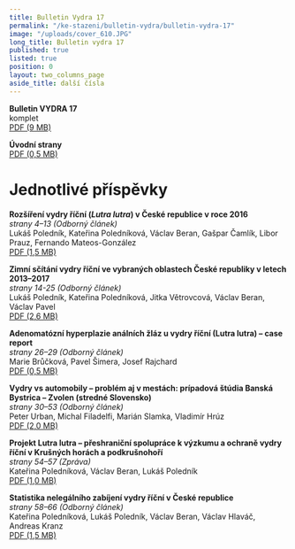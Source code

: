 ```yaml
---
title: Bulletin Vydra 17
permalink: "/ke-stazeni/bulletin-vydra/bulletin-vydra-17"
image: "/uploads/cover_610.JPG"
long_title: Bulletin vydra 17
published: true
listed: true
position: 0
layout: two_columns_page
aside_title: další čísla
---
```

**Bulletin VYDRA 17**  
komplet  
[PDF (9 MB)](/uploads/Bulletin_VYDRA_17.pdf)

**Úvodní strany**  
[PDF (0,5 MB)](/uploads/cover.pdf)

# Jednotlivé příspěvky  

**Rozšíření vydry říční (*Lutra lutra*) v České republice v roce 2016**  
*strany 4–13 (Odborný článek)*  
Lukáš Poledník, Kateřina Poledníková, Václav Beran, Gašpar Čamlík,
Libor Prauz, Fernando Mateos-González  
[PDF (1,5 MB)](/uploads/Polednik_etal_4_13.pdf)

**Zimní sčítání vydry říční ve vybraných oblastech České republiky
v letech 2013–2017**  
*strany 14-25 (Odborný článek)*  
Lukáš Poledník, Kateřina Poledníková, Jitka Větrovcová, Václav Beran,
Václav Pavel  
[PDF (2,6 MB)](/uploads/Polednik_etal_14_25.pdf)

**Adenomatózní hyperplazie análních žláz u vydry říční (Lutra
lutra) – case report**  
*strany 26–29 (Odborný článek)*  
Marie Brůčková, Pavel Šimera, Josef Rajchard  
[PDF (0,5 MB)](/uploads/Bruckova_etal_26_29.pdf)

**Vydry vs automobily – problém aj v mestách: prípadová štúdia Banská
Bystrica – Zvolen (stredné Slovensko)**  
*strany 30–53 (Odborný článek)*  
Peter Urban, Michal Filadelfi, Marián Slamka, Vladimír Hrúz  
[PDF (2,0 MB)](/uploads/Urban_etal_30_53.pdf)

**Projekt Lutra lutra – přeshraniční spolupráce k výzkumu a ochraně
vydry říční v Krušných horách a podkrušnohoří**  
*strany 54–57 (Zpráva)*  
Kateřina Poledníková, Václav Beran, Lukáš Poledník  
[PDF (1,0 MB)](/uploads/Polednikova_etal_54_57.pdf)

**Statistika nelegálního zabíjení
vydry říční v České republice**  
*strany 58–66 (Odborný článek)*  
Kateřina Poledníková, Lukáš Poledník, Václav Beran, Václav Hlaváč,
Andreas Kranz  
[PDF (1,5 MB)](/uploads/Polednikova_etal_58_66.pdf)
